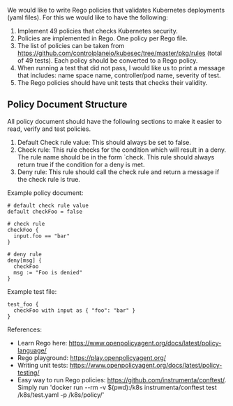 We would like to write Rego policies that validates Kubernetes deployments (yaml files).
For this we would like to have the following:

1. Implement 49 policies that checks Kubernetes security.
2. Policies are implemented in Rego. One policy per Rego file.
3. The list of policies can be taken from https://github.com/controlplaneio/kubesec/tree/master/pkg/rules (total of 49 tests). Each policy should be converted to a Rego policy.
4. When running a test that did not pass, I would like us to print a message that includes:
name space name, controller/pod name, severity of test. 
5. The Rego policies should have unit tests that checks their validity.

## Policy Document Structure
All policy document should have the following sections to make it easier
to read, verify and test policies.

1. Default Check rule value: This should always be set to false.
1. Check rule: This rule checks for the condition which will result in a deny. 
   The rule name should be in the form `check<SomeText>.
   This rule should always return true if the condition for a deny is met.
1. Deny rule: This rule should call the check rule and return a message if the check rule is true.

Example policy document:
```
# default check rule value
default checkFoo = false

# check rule
checkFoo {
  input.foo == "bar"
}

# deny rule
deny[msg] {
  checkFoo
  msg := "Foo is denied"
}
```

Example test file:
```
test_foo {
  checkFoo with input as { "foo": "bar" }
}
```

References:
- Learn Rego here: https://www.openpolicyagent.org/docs/latest/policy-language/
- Rego playground: https://play.openpolicyagent.org/
- Writing unit tests: https://www.openpolicyagent.org/docs/latest/policy-testing/
- Easy way to run Rego policies: https://github.com/instrumenta/conftest/. Simply run 'docker run --rm -v $(pwd):/k8s instrumenta/conftest test /k8s/test.yaml -p /k8s/policy/'
